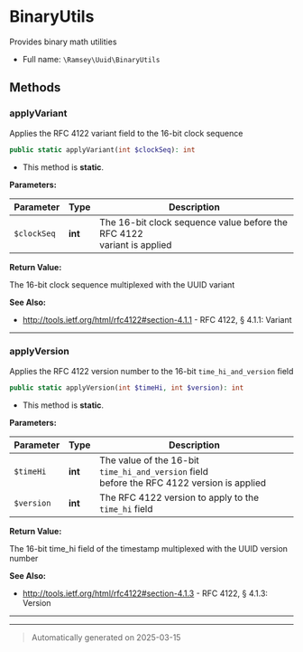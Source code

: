 
# BinaryUtils

Provides binary math utilities



* Full name: `\Ramsey\Uuid\BinaryUtils`




## Methods


### applyVariant

Applies the RFC 4122 variant field to the 16-bit clock sequence

```php
public static applyVariant(int $clockSeq): int
```



* This method is **static**.




**Parameters:**

| Parameter | Type | Description |
|-----------|------|-------------|
| `$clockSeq` | **int** | The 16-bit clock sequence value before the RFC 4122<br />variant is applied |


**Return Value:**

The 16-bit clock sequence multiplexed with the UUID variant




**See Also:**

* http://tools.ietf.org/html/rfc4122#section-4.1.1 - RFC 4122, § 4.1.1: Variant

***

### applyVersion

Applies the RFC 4122 version number to the 16-bit `time_hi_and_version` field

```php
public static applyVersion(int $timeHi, int $version): int
```



* This method is **static**.




**Parameters:**

| Parameter | Type | Description |
|-----------|------|-------------|
| `$timeHi` | **int** | The value of the 16-bit `time_hi_and_version` field<br />before the RFC 4122 version is applied |
| `$version` | **int** | The RFC 4122 version to apply to the `time_hi` field |


**Return Value:**

The 16-bit time_hi field of the timestamp multiplexed with
the UUID version number




**See Also:**

* http://tools.ietf.org/html/rfc4122#section-4.1.3 - RFC 4122, § 4.1.3: Version

***


***
> Automatically generated on 2025-03-15
